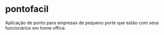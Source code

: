 # pontofacil

Aplicação de ponto para empresas de pequeno porte que estão com seus funcionários em home office.
